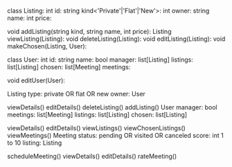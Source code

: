 class Listing:
  int id:
  string kind<'Private'|'Flat'|'New'>:
  int owner<User>:
  string name:
  int price:

  void addListing(string kind, string name, int price):
  Listing viewListing(Listing):
  void deleteListing(Listing):
  void editListing(Listing):
  void makeChosen(Listing, User):

class User:
  int id:
  string name:
  bool manager:
  list[Listing] listings:
  list[Listing] chosen:
  list[Meeting] meetings:

  void editUser(User):

Listing
  type: private OR flat OR new 
  owner: User

  viewDetails()
  editDetails()
  deleteListing()
  addListing()
User 
  manager: bool
  meetings: list[Meeting]
  listings: list[Listing]
  chosen: list[Listing]

  viewDetails()
  editDetails()
  viewListings()
  viewChosenListings()
  viewMeetings()
Meeting 
  status: pending OR visited OR canceled
  score: int 1 to 10
  listing: Listing

  scheduleMeeting()
  viewDetails()
  editDetails()
  rateMeeting()